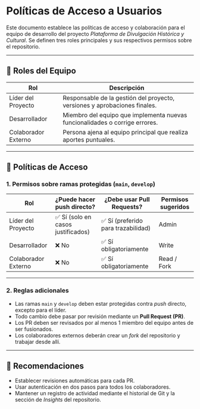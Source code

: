 # Políticas de Acceso a Usuarios

Este documento establece las políticas de acceso y colaboración para el equipo de desarrollo del proyecto *Plataforma de Divulgación Histórica y Cultural*. Se definen tres roles principales y sus respectivos permisos sobre el repositorio.

---

## 👥 Roles del Equipo

| Rol               | Descripción                                                                 |
|-------------------|-----------------------------------------------------------------------------|
| Líder del Proyecto | Responsable de la gestión del proyecto, versiones y aprobaciones finales.  |
| Desarrollador      | Miembro del equipo que implementa nuevas funcionalidades o corrige errores. |
| Colaborador Externo| Persona ajena al equipo principal que realiza aportes puntuales.            |

---

## 🔐 Políticas de Acceso

### 1. Permisos sobre ramas protegidas (`main`, `develop`)

| Rol                | ¿Puede hacer push directo? | ¿Debe usar Pull Requests? | Permisos sugeridos |
|--------------------|----------------------------|----------------------------|---------------------|
| Líder del Proyecto | ✅ Sí (solo en casos justificados) | ✅ Sí (preferido para trazabilidad) | Admin |
| Desarrollador       | ❌ No                       | ✅ Sí obligatoriamente     | Write |
| Colaborador Externo | ❌ No                       | ✅ Sí obligatoriamente     | Read / Fork |

---

### 2. Reglas adicionales

- Las ramas `main` y `develop` deben estar protegidas contra *push* directo, excepto para el líder.
- Todo cambio debe pasar por revisión mediante un **Pull Request (PR)**.
- Los PR deben ser revisados por al menos 1 miembro del equipo antes de ser fusionados.
- Los colaboradores externos deberán crear un *fork* del repositorio y trabajar desde allí.

---

## 📝 Recomendaciones

- Establecer revisiones automáticas para cada PR.
- Usar autenticación en dos pasos para todos los colaboradores.
- Mantener un registro de actividad mediante el historial de Git y la sección de *Insights* del repositorio.
